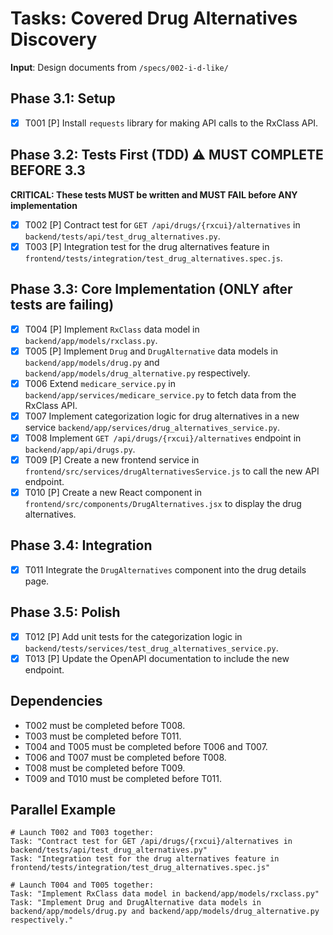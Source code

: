 # Tasks: Covered Drug Alternatives Discovery

**Input**: Design documents from `/specs/002-i-d-like/`

## Phase 3.1: Setup
- [X] T001 [P] Install `requests` library for making API calls to the RxClass API.

## Phase 3.2: Tests First (TDD) ⚠️ MUST COMPLETE BEFORE 3.3
**CRITICAL: These tests MUST be written and MUST FAIL before ANY implementation**
- [X] T002 [P] Contract test for `GET /api/drugs/{rxcui}/alternatives` in `backend/tests/api/test_drug_alternatives.py`.
- [X] T003 [P] Integration test for the drug alternatives feature in `frontend/tests/integration/test_drug_alternatives.spec.js`.

## Phase 3.3: Core Implementation (ONLY after tests are failing)
- [X] T004 [P] Implement `RxClass` data model in `backend/app/models/rxclass.py`.
- [X] T005 [P] Implement `Drug` and `DrugAlternative` data models in `backend/app/models/drug.py` and `backend/app/models/drug_alternative.py` respectively.
- [X] T006 Extend `medicare_service.py` in `backend/app/services/medicare_service.py` to fetch data from the RxClass API.
- [X] T007 Implement categorization logic for drug alternatives in a new service `backend/app/services/drug_alternatives_service.py`.
- [X] T008 Implement `GET /api/drugs/{rxcui}/alternatives` endpoint in `backend/app/api/drugs.py`.
- [X] T009 [P] Create a new frontend service in `frontend/src/services/drugAlternativesService.js` to call the new API endpoint.
- [X] T010 [P] Create a new React component in `frontend/src/components/DrugAlternatives.jsx` to display the drug alternatives.

## Phase 3.4: Integration
- [X] T011 Integrate the `DrugAlternatives` component into the drug details page.

## Phase 3.5: Polish
- [X] T012 [P] Add unit tests for the categorization logic in `backend/tests/services/test_drug_alternatives_service.py`.
- [X] T013 [P] Update the OpenAPI documentation to include the new endpoint.

## Dependencies
- T002 must be completed before T008.
- T003 must be completed before T011.
- T004 and T005 must be completed before T006 and T007.
- T006 and T007 must be completed before T008.
- T008 must be completed before T009.
- T009 and T010 must be completed before T011.

## Parallel Example
```
# Launch T002 and T003 together:
Task: "Contract test for GET /api/drugs/{rxcui}/alternatives in backend/tests/api/test_drug_alternatives.py"
Task: "Integration test for the drug alternatives feature in frontend/tests/integration/test_drug_alternatives.spec.js"

# Launch T004 and T005 together:
Task: "Implement RxClass data model in backend/app/models/rxclass.py"
Task: "Implement Drug and DrugAlternative data models in backend/app/models/drug.py and backend/app/models/drug_alternative.py respectively."
```
